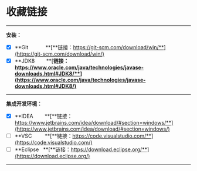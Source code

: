# 收藏链接




---

**安装：**

- [x] **Git            **[**链接：https://git-scm.com/download/win/**](https://git-scm.com/download/win/)
- [x] **JDK8        **[**链接：https://www.oracle.com/java/technologies/javase-downloads.html#JDK8/**](https://www.oracle.com/java/technologies/javase-downloads.html#JDK8/)**

---

**集成开发环境：**

- [x] **IDEA        **[**链接：https://www.jetbrains.com/idea/download/#section=windows/**](https://www.jetbrains.com/idea/download/#section=windows/)
- [ ] **VSC         **[**链接：https://code.visualstudio.com/**](https://code.visualstudio.com/)
- [ ] **Eclipse     **[**链接：https://download.eclipse.org/**](https://download.eclipse.org/)

---



